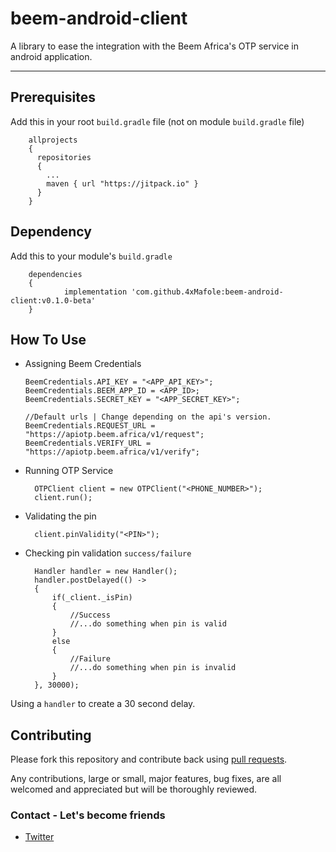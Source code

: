 # beem-android-client
A library to ease the integration with the Beem Africa's OTP service in android application.
_________________________
## Prerequisites
Add this in your root ```build.gradle``` file (not on module ```build.gradle``` file)

        allprojects 
        {
          repositories 
          {
            ...
            maven { url "https://jitpack.io" }
          }
        }

## Dependency
Add this to your module's ```build.gradle```

        dependencies 
        {
                implementation 'com.github.4xMafole:beem-android-client:v0.1.0-beta'
        }
  
  ## How To Use
  - Assigning Beem Credentials

        BeemCredentials.API_KEY = "<APP_API_KEY>";
        BeemCredentials.BEEM_APP_ID = <APP_ID>;
        BeemCredentials.SECRET_KEY = "<APP_SECRET_KEY>";

        //Default urls | Change depending on the api's version.
        BeemCredentials.REQUEST_URL = "https://apiotp.beem.africa/v1/request";
        BeemCredentials.VERIFY_URL = "https://apiotp.beem.africa/v1/verify";

- Running OTP Service

        OTPClient client = new OTPClient("<PHONE_NUMBER>");
        client.run();
        
- Validating the pin

        client.pinValidity("<PIN>");
     
- Checking pin validation ```success/failure```

        Handler handler = new Handler();
        handler.postDelayed(() ->
        {
            if(_client._isPin)
            {
                //Success
                //...do something when pin is valid
            }
            else
            {
                //Failure
                //...do something when pin is invalid
            }
        }, 30000);
        
Using a ```handler``` to create a 30 second delay.

## Contributing
Please fork this repository and contribute back using [pull requests](https://github.com/4xMafole/beem-android-client/pulls).

Any contributions, large or small, major features, bug fixes, are all welcomed and appreciated but will be thoroughly reviewed.

### Contact - Let's become friends
- [Twitter](https://twitter.com/4xmafole)

